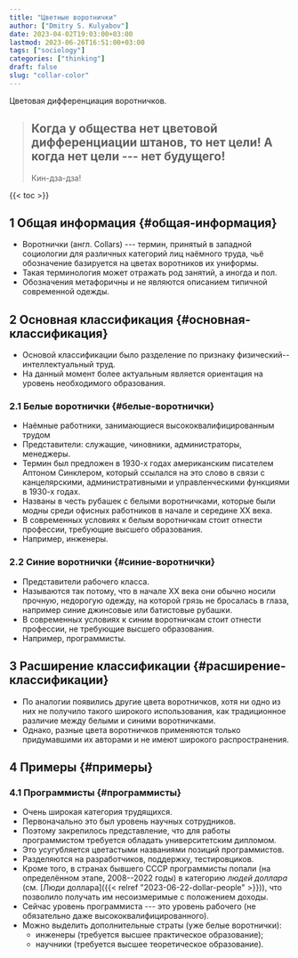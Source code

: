 ```yaml
---
title: "Цветные воротнички"
author: ["Dmitry S. Kulyabov"]
date: 2023-04-02T19:03:00+03:00
lastmod: 2023-06-26T16:51:00+03:00
tags: ["sociology"]
categories: ["thinking"]
draft: false
slug: "collar-color"
---
```


Цветовая дифференциация воротничков.

> Когда у общества нет цветовой дифференциации штанов, то нет цели! А когда нет цели --- нет будущего!
> ---
> Кин-дза-дза!

<!--more-->

{{< toc >}}


## <span class="section-num">1</span> Общая информация {#общая-информация}

-   Воротнички (англ. Collars) --- термин, принятый в западной социологии для различных категорий лиц наёмного труда, чьё обозначение базируется на цветах воротников их униформы.
-   Такая терминология может отражать род занятий, а иногда и пол.
-   Обозначения метафоричны и не являются описанием типичной современной одежды.


## <span class="section-num">2</span> Основная классификация {#основная-классификация}

-   Основой классификации было разделение по признаку физический--интеллектуальный труд.
-   На данный момент более актуальным является ориентация на уровень необходимого образования.


### <span class="section-num">2.1</span> Белые воротнички {#белые-воротнички}

-   Наёмные работники, занимающиеся высококвалифицированным трудом
-   Представители: служащие, чиновники, администраторы, менеджеры.
-   Термин был предложен в 1930-х годах американским писателем Аптоном Синклером, который ссылался на это слово в связи с канцелярскими, административными и управленческими функциями в 1930-х годах.
-   Названы в честь рубашек с белыми воротничками, которые были модны среди офисных работников в начале и середине XX века.
-   В современных условиях к белым воротничкам стоит отнести профессии, требующие высшего образования.
-   Например, инженеры.


### <span class="section-num">2.2</span> Синие воротнички {#синие-воротнички}

-   Представители рабочего класса.
-   Называются так потому, что в начале XX века они обычно носили прочную, недорогую одежду, на которой грязь не бросалась в глаза, например синие джинсовые или батистовые рубашки.
-   В современных условиях к синим воротничкам стоит отнести профессии, не требующие высшего образования.
-   Например, программисты.


## <span class="section-num">3</span> Расширение классификации {#расширение-классификации}

-   По аналогии появились другие цвета воротничков, хотя ни одно из них не получило такого широкого использования, как традиционное различие между белыми и синими воротничками.
-   Однако, разные цвета воротничков применяются только придумавшими их авторами и не имеют широкого распространения.


## <span class="section-num">4</span> Примеры {#примеры}


### <span class="section-num">4.1</span> Программисты {#программисты}

-   Очень широкая категория трудящихся.
-   Первоначально это был уровень научных сотрудников.
-   Поэтому закрепилось представление, что для работы программистом требуется обладать университетским дипломом.
-   Это усугубляется цветастыми названиями позиций программистов.
-   Разделяются на разработчиков, поддержку, тестировциков.
-   Кроме того, в странах бывшего СССР программисты попали (на определённом этапе, 2008--2022 годы) в категорию _людей доллара_ (см. [Люди доллара]({{< relref "2023-06-22-dollar-people" >}})), что позволило получать им несоизмеримые с положением доходы.
-   Сейчас уровень программиста --- это уровень рабочего (не обязательно даже высококвалифицированного).
-   Можно выделить дополнительные страты (уже белые воротнички):
    -   инженеры (требуется высшее практическое образование);
    -   научники (требуется высшее теоретическое образование).
